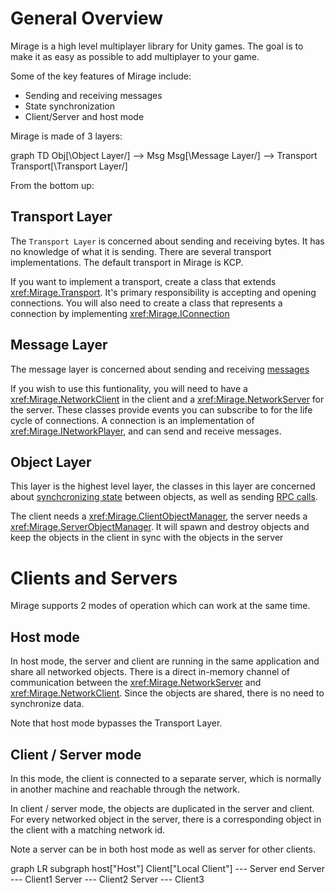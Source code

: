 # General Overview

Mirage is a high level multiplayer library for Unity games. The goal is to make it as easy as possible to add multiplayer to your game.

Some of the key features of Mirage include:
* Sending and receiving messages
* State synchronization
* Client/Server and host mode

Mirage is made of 3 layers:
<div class="mermaid">
graph TD
    Obj[\Object Layer/] --> Msg
    Msg[\Message Layer/] --> Transport
    Transport[\Transport Layer/]
</div>

From the bottom up:

## Transport Layer

The `Transport Layer` is concerned about sending and receiving bytes.  It has no knowledge of what it is sending.  There are several transport implementations.  The default transport in Mirage is KCP. 

If you want to implement a transport, create a class that extends <xref:Mirage.Transport>.  It's primary responsibility is accepting and opening connections.
You will also need to create a class that represents a connection by implementing <xref:Mirage.IConnection>

## Message Layer

The message layer is concerned about sending and receiving [messages](../Guides/Communications/NetworkMessages.md)

If you wish to use this funtionality, you will need to have a <xref:Mirage.NetworkClient> in the client and a <xref:Mirage.NetworkServer> for the server. These classes provide events you can subscribe to for the life cycle of connections.  A connection is an implementation of <xref:Mirage.INetworkPlayer>, and can send and receive messages. 

## Object Layer

This layer is the highest level layer,  the classes in this layer are concerned about [synchcronizing state](../Guides/Sync/index.md) between objects, as well as sending [RPC calls](../Guides/Communications/RemoteActions.md).

The client needs a <xref:Mirage.ClientObjectManager>,  the server needs a <xref:Mirage.ServerObjectManager>. It will spawn and destroy objects and keep the objects in the client in sync with the objects in the server

# Clients and Servers 

Mirage supports 2 modes of operation which can work at the same time.

## Host mode

In host mode,  the server and client are running in the same application and share all networked objects.  There is a direct in-memory channel of communication between the <xref:Mirage.NetworkServer> and <xref:Mirage.NetworkClient>.  Since the objects are shared, there is no need to synchronize data.

Note that host mode bypasses the Transport Layer.

## Client / Server mode

In this mode,  the client is connected to a separate server, which is normally in another machine and reachable through the network.

In client / server mode, the objects are duplicated in the server and client.  For every networked object in the server, there is a corresponding object in the client with a matching network id.

Note a server can be in both host mode as well as server for other clients.

<div class="mermaid">
graph LR
    subgraph host["Host"]
        Client["Local Client"] --- Server
    end
    Server --- Client1
    Server --- Client2
    Server --- Client3
</div>
